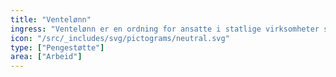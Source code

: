 ```yaml
---
title: "Ventelønn"
ingress: "Ventelønn er en ordning for ansatte i statlige virksomheter som har blitt uforskyldt oppsagt. Ordningen er bare aktuell hvis du allerede får ventelønn."
icon: "/src/_includes/svg/pictograms/neutral.svg"
type: ["Pengestøtte"]
area: ["Arbeid"]
---
```

